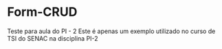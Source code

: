 # Form-CRUD
Teste para aula do PI - 2
Este é apenas um exemplo utilizado no curso de TSI do SENAC na disciplina PI-2
